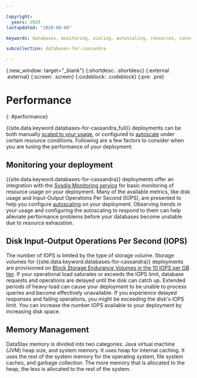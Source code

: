```yaml
---

Copyright:
  years: 2020 
lastupdated: "2020-08-06"

keywords: databases, monitoring, scaling, autoscaling, resources, connection limits, cassandra, datastax, dse

subcollection: databases-for-cassandra

---
```


{:new_window: target="_blank"}
{:shortdesc: .shortdesc}
{:external .external}
{:screen: .screen}
{:codeblock: .codeblock}
{:pre: .pre}

# Performance
{: #performance}

{{site.data.keyword.databases-for-cassandra_full}} deployments can be both manually [scaled to your usage](/docs/databases-for-cassandra?topic=databases-for-cassandra-resources-scaling), or configured to [autoscale](/docs/databases-for-cassandra?topic=databases-for-cassandra-autoscaling) under certain resource conditions. Following are a few factors to consider when you are tuning the performance of your deployment.

## Monitoring your deployment

{{site.data.keyword.databases-for-cassandra}} deployments offer an integration with the [Sysdig Monitoring service](/docs/databases-for-cassandra?topic=databases-for-cassandra-sysdig-monitoring) for basic monitoring of resource usage on your deployment. Many of the available metrics, like disk usage and Input-Output Operations Per Second (IOPS), are presented to help you configure [autoscaling](/docs/databases-for-cassandra?topic=databases-for-cassandra-autoscaling) on your deployment. Observing trends in your usage and configuring the autoscaling to respond to them can help alleviate performance problems before your databases become unstable due to resource exhaustion.

## Disk Input-Output Operations Per Second (IOPS)

The number of IOPS is limited by the type of storage volume. Storage volumes for {{site.data.keyword.databases-for-cassandra}} deployments are provisioned on [Block Storage Endurance Volumes in the 10 IOPS per GB tier](/docs/infrastructure/BlockStorage?topic=BlockStorage-About#provendurance). If your operational load saturates or exceeds the IOPS limit, database requests and operations are delayed until the disk can catch up. Extended periods of heavy-load can cause your deployment to be unable to process queries and become effectively unavailable. If you experience delayed responses and failing operations, you might be exceeding the disk's IOPS limit. You can increase the number IOPS available to your deployment by increasing disk space.

## Memory Management
DataStax memory is divided into two categories: Java virtual machine (JVM) heap size, and system memory. It uses heap for internal caching. It uses the rest of the system memory for the operating system, file system caches, and garbage collection. The more memory that is allocated to the heap, the less is allocated to the rest of the system.
